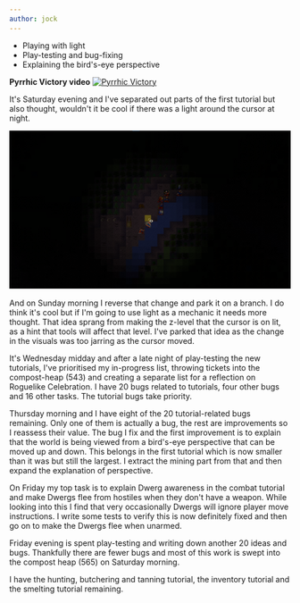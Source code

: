 ```yaml
---
author: jock
---
```

* Playing with light
* Play-testing and bug-fixing
* Explaining the bird's-eye perspective

**Pyrrhic Victory video**
[![Pyrrhic Victory](http://img.youtube.com/vi/a6vHVzENDqM/0.jpg)](https://youtu.be/a6vHVzENDqM)

It's Saturday evening and I've separated out parts of the first tutorial but also thought, wouldn't it be cool if there was a light around the cursor at night.

![Light at Cursor](/assets/img/LightAtCursor.png)
 
And on Sunday morning I reverse that change and park it on a branch. I do think it's cool but if I'm going to use light as a mechanic it needs more thought. That idea sprang from making the z-level that the cursor is on lit, as a hint that tools will affect that level. I've parked that idea as the change in the visuals was too jarring as the cursor moved.

It's Wednesday midday and after a late night of play-testing the new tutorials, I've prioritised my in-progress list, throwing tickets into the compost-heap (543) and creating a separate list for a reflection on Roguelike Celebration. I have 20 bugs related to tutorials, four other bugs and 16 other tasks. The tutorial bugs take priority.

Thursday morning and I have eight of the 20 tutorial-related bugs remaining. Only one of them is actually a bug, the rest are improvements so I reassess their value. The bug I fix and the first improvement is to explain that the world is being viewed from a bird's-eye perspective that can be moved up and down. This belongs in the first tutorial which is now smaller than it was but still the largest. I extract the mining part from that and then expand the explanation of perspective.

On Friday my top task is to explain Dwerg awareness in the combat tutorial and make Dwergs flee from hostiles when they don't have a weapon. While looking into this I find that very occasionally Dwergs will ignore player move instructions. I write some tests to verify this is now definitely fixed and then go on to make the Dwergs flee when unarmed.

Friday evening is spent play-testing and writing down another 20 ideas and bugs. Thankfully there are fewer bugs and most of this work is swept into the compost heap (565) on Saturday morning.

I have the hunting, butchering and tanning tutorial, the inventory tutorial and the smelting tutorial remaining.
